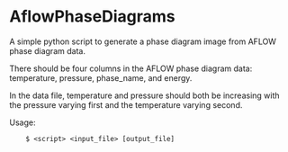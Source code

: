 # AflowPhaseDiagrams
A simple python script to generate a phase diagram image from AFLOW phase diagram data.

There should be four columns in the AFLOW phase diagram data:
temperature, pressure, phase_name, and energy.

In the data file, temperature and pressure should both be increasing
with the pressure varying first and the temperature varying second.

Usage:
```
    $ <script> <input_file> [output_file]
```
